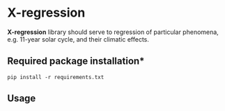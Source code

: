 # X-regression

**X-regression** library should serve to regression of particular phenomena, e.g. 11-year solar cycle, and their climatic effects.

## Required package installation*
`pip install -r requirements.txt`

## Usage

